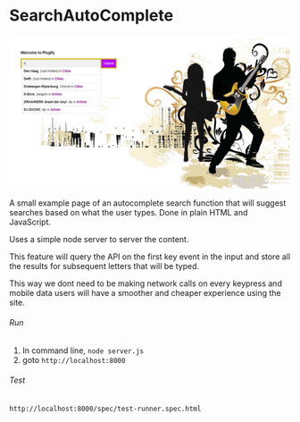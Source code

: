 # SearchAutoComplete

![alt text](demo.PNG "Demo")

A small example page of an autocomplete search function that will suggest searches based on what the user types.
Done in plain HTML and JavaScript.

Uses a simple node server to server the content.

This feature will query the API on the first key event in the input and store all the results for subsequent
letters that will be typed.
 
This way we dont need to be making network calls on every keypress and mobile data users will have a smoother and cheaper
experience using the site.  


###### Run
1. In command line, `node server.js`
2. goto `http://localhost:8000`

###### Test
`http://localhost:8000/spec/test-runner.spec.html`
